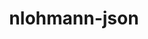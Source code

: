 ---
title: "nlohmann-json"
layout: cache
categories: [package, develop]
meta: {"versions": ["3.11.3"], "compilers": ["cce@=15.0.1", "gcc@=10.3.0", "gcc@=11.1.0", "gcc@=11.4.0", "gcc@=13.2.0", "gcc@=9.4.0", "msvc@=19.39.33523", "oneapi@=2023.2.0", "oneapi@=2024.2.1"], "oss": ["amzn2", "rhel8", "sle_hpc15", "ubuntu20.04", "ubuntu22.04", "ubuntu24.04", "windows10.0.20348"], "platforms": ["linux", "windows"], "targets": ["neoverse_v1", "neoverse_v2", "ppc64le", "x86_64", "x86_64_v3", "x86_64_v4", "zen4"], "stacks": ["aws-pcluster-x86_64_v4", "data-vis-sdk", "e4s", "e4s-cray-rhel", "e4s-cray-sles", "e4s-neoverse-v2", "e4s-neoverse_v1", "e4s-oneapi", "e4s-power", "e4s-rocm-external", "ml-linux-x86_64-rocm", "root", "windows-vis"], "num_specs": 25, "num_specs_by_stack": {"aws-pcluster-x86_64_v4": 6, "root": 25, "e4s-cray-rhel": 2, "e4s-cray-sles": 1, "e4s-power": 2, "data-vis-sdk": 2, "e4s-neoverse_v1": 2, "e4s-neoverse-v2": 3, "e4s": 2, "ml-linux-x86_64-rocm": 3, "e4s-rocm-external": 2, "e4s-oneapi": 3, "windows-vis": 1}}
spec_details: [{"hash": "diqpqyji5rm7gqy2ypnngyocxf7ktpak", "compiler": "oneapi@=2023.2.0", "versions": ["3.11.3"], "os": "amzn2", "platform": "linux", "target": "x86_64_v3", "variants": ["build_system=cmake", "build_type=Release", "generator=make", "~ipo", "+multiple_headers"], "stacks": ["aws-pcluster-x86_64_v4", "root"], "size": "-", "tarball": "https://binaries.spack.io/develop/build_cache/linux-amzn2-x86_64_v3/oneapi-2023.2.0/nlohmann-json-3.11.3/linux-amzn2-x86_64_v3-oneapi-2023.2.0-nlohmann-json-3.11.3-diqpqyji5rm7gqy2ypnngyocxf7ktpak.spack"}, {"hash": "du5v756fnfal27zqjzauuoyhc766gdjw", "compiler": "oneapi@=2023.2.0", "versions": ["3.11.3"], "os": "amzn2", "platform": "linux", "target": "x86_64_v3", "variants": ["build_system=cmake", "build_type=Release", "generator=make", "~ipo", "+multiple_headers"], "stacks": ["aws-pcluster-x86_64_v4", "root"], "size": "-", "tarball": "https://binaries.spack.io/develop/build_cache/linux-amzn2-x86_64_v3/oneapi-2023.2.0/nlohmann-json-3.11.3/linux-amzn2-x86_64_v3-oneapi-2023.2.0-nlohmann-json-3.11.3-du5v756fnfal27zqjzauuoyhc766gdjw.spack"}, {"hash": "o3peagduhamcbqmciniukajx2yj6yj7v", "compiler": "oneapi@=2023.2.0", "versions": ["3.11.3"], "os": "amzn2", "platform": "linux", "target": "x86_64_v3", "variants": ["build_system=cmake", "build_type=Release", "generator=make", "~ipo", "+multiple_headers"], "stacks": ["aws-pcluster-x86_64_v4", "root"], "size": "-", "tarball": "https://binaries.spack.io/develop/build_cache/linux-amzn2-x86_64_v3/oneapi-2023.2.0/nlohmann-json-3.11.3/linux-amzn2-x86_64_v3-oneapi-2023.2.0-nlohmann-json-3.11.3-o3peagduhamcbqmciniukajx2yj6yj7v.spack"}, {"hash": "aldl3vuqq3fufm22bhqpe6so6jderggc", "compiler": "oneapi@=2023.2.0", "versions": ["3.11.3"], "os": "amzn2", "platform": "linux", "target": "x86_64_v4", "variants": ["build_system=cmake", "build_type=Release", "generator=make", "~ipo", "+multiple_headers"], "stacks": ["aws-pcluster-x86_64_v4", "root"], "size": "-", "tarball": "https://binaries.spack.io/develop/build_cache/linux-amzn2-x86_64_v4/oneapi-2023.2.0/nlohmann-json-3.11.3/linux-amzn2-x86_64_v4-oneapi-2023.2.0-nlohmann-json-3.11.3-aldl3vuqq3fufm22bhqpe6so6jderggc.spack"}, {"hash": "t7e35joqrrgvnqstdqzuunjtztycmd26", "compiler": "oneapi@=2023.2.0", "versions": ["3.11.3"], "os": "amzn2", "platform": "linux", "target": "x86_64_v4", "variants": ["build_system=cmake", "build_type=Release", "generator=make", "~ipo", "+multiple_headers"], "stacks": ["aws-pcluster-x86_64_v4", "root"], "size": "-", "tarball": "https://binaries.spack.io/develop/build_cache/linux-amzn2-x86_64_v4/oneapi-2023.2.0/nlohmann-json-3.11.3/linux-amzn2-x86_64_v4-oneapi-2023.2.0-nlohmann-json-3.11.3-t7e35joqrrgvnqstdqzuunjtztycmd26.spack"}, {"hash": "efl6xuen35rxrwqzjgsb33bdg5jls7fk", "compiler": "oneapi@=2023.2.0", "versions": ["3.11.3"], "os": "amzn2", "platform": "linux", "target": "x86_64_v4", "variants": ["build_system=cmake", "build_type=Release", "generator=make", "~ipo", "+multiple_headers"], "stacks": ["aws-pcluster-x86_64_v4", "root"], "size": "-", "tarball": "https://binaries.spack.io/develop/build_cache/linux-amzn2-x86_64_v4/oneapi-2023.2.0/nlohmann-json-3.11.3/linux-amzn2-x86_64_v4-oneapi-2023.2.0-nlohmann-json-3.11.3-efl6xuen35rxrwqzjgsb33bdg5jls7fk.spack"}, {"hash": "du3j7u7s5y4vnbzq3mpkb5ngfucvnb7t", "compiler": "cce@=15.0.1", "versions": ["3.11.3"], "os": "rhel8", "platform": "linux", "target": "zen4", "variants": ["build_system=cmake", "build_type=Release", "generator=make", "~ipo", "+multiple_headers"], "stacks": ["e4s-cray-rhel", "root"], "size": "-", "tarball": "https://binaries.spack.io/develop/build_cache/linux-rhel8-zen4/cce-15.0.1/nlohmann-json-3.11.3/linux-rhel8-zen4-cce-15.0.1-nlohmann-json-3.11.3-du3j7u7s5y4vnbzq3mpkb5ngfucvnb7t.spack"}, {"hash": "hwazb2euonnds4zihj6moaixu27gp7a2", "compiler": "cce@=15.0.1", "versions": ["3.11.3"], "os": "rhel8", "platform": "linux", "target": "zen4", "variants": ["build_system=cmake", "build_type=Release", "generator=make", "~ipo", "+multiple_headers"], "stacks": ["e4s-cray-rhel", "root"], "size": "-", "tarball": "https://binaries.spack.io/develop/build_cache/linux-rhel8-zen4/cce-15.0.1/nlohmann-json-3.11.3/linux-rhel8-zen4-cce-15.0.1-nlohmann-json-3.11.3-hwazb2euonnds4zihj6moaixu27gp7a2.spack"}, {"hash": "thveimmzq5eagkjydqdjrojhtxeu3xmr", "compiler": "gcc@=10.3.0", "versions": ["3.11.3"], "os": "sle_hpc15", "platform": "linux", "target": "x86_64_v4", "variants": ["build_system=cmake", "build_type=Release", "generator=make", "~ipo", "+multiple_headers"], "stacks": ["e4s-cray-sles", "root"], "size": "-", "tarball": "https://binaries.spack.io/develop/build_cache/linux-sle_hpc15-x86_64_v4/gcc-10.3.0/nlohmann-json-3.11.3/linux-sle_hpc15-x86_64_v4-gcc-10.3.0-nlohmann-json-3.11.3-thveimmzq5eagkjydqdjrojhtxeu3xmr.spack"}, {"hash": "522pk2oozokdsozgctdf2rnrymyohjgd", "compiler": "gcc@=9.4.0", "versions": ["3.11.3"], "os": "ubuntu20.04", "platform": "linux", "target": "ppc64le", "variants": ["build_system=cmake", "build_type=Release", "generator=make", "~ipo", "+multiple_headers"], "stacks": ["root", "e4s-power"], "size": "-", "tarball": "https://binaries.spack.io/develop/build_cache/linux-ubuntu20.04-ppc64le/gcc-9.4.0/nlohmann-json-3.11.3/linux-ubuntu20.04-ppc64le-gcc-9.4.0-nlohmann-json-3.11.3-522pk2oozokdsozgctdf2rnrymyohjgd.spack"}, {"hash": "cq5hcph4d4u2vzdxj4euu3kgxhioxyoh", "compiler": "gcc@=9.4.0", "versions": ["3.11.3"], "os": "ubuntu20.04", "platform": "linux", "target": "ppc64le", "variants": ["build_system=cmake", "build_type=Release", "generator=make", "~ipo", "+multiple_headers"], "stacks": ["root", "e4s-power"], "size": "-", "tarball": "https://binaries.spack.io/develop/build_cache/linux-ubuntu20.04-ppc64le/gcc-9.4.0/nlohmann-json-3.11.3/linux-ubuntu20.04-ppc64le-gcc-9.4.0-nlohmann-json-3.11.3-cq5hcph4d4u2vzdxj4euu3kgxhioxyoh.spack"}, {"hash": "kpiq4igtwbl67pevwz4b4fxstx76alxr", "compiler": "gcc@=11.1.0", "versions": ["3.11.3"], "os": "ubuntu20.04", "platform": "linux", "target": "x86_64_v3", "variants": ["build_system=cmake", "build_type=Release", "generator=make", "~ipo", "+multiple_headers"], "stacks": ["data-vis-sdk", "root"], "size": "-", "tarball": "https://binaries.spack.io/develop/build_cache/linux-ubuntu20.04-x86_64_v3/gcc-11.1.0/nlohmann-json-3.11.3/linux-ubuntu20.04-x86_64_v3-gcc-11.1.0-nlohmann-json-3.11.3-kpiq4igtwbl67pevwz4b4fxstx76alxr.spack"}, {"hash": "k7vovycv3du7m3wxza6qstodrzplycj3", "compiler": "gcc@=11.1.0", "versions": ["3.11.3"], "os": "ubuntu20.04", "platform": "linux", "target": "x86_64_v3", "variants": ["build_system=cmake", "build_type=Release", "generator=make", "~ipo", "+multiple_headers"], "stacks": ["data-vis-sdk", "root"], "size": "-", "tarball": "https://binaries.spack.io/develop/build_cache/linux-ubuntu20.04-x86_64_v3/gcc-11.1.0/nlohmann-json-3.11.3/linux-ubuntu20.04-x86_64_v3-gcc-11.1.0-nlohmann-json-3.11.3-k7vovycv3du7m3wxza6qstodrzplycj3.spack"}, {"hash": "eutf3nrzc2g7gggaxufhw5so3yycgea7", "compiler": "gcc@=11.4.0", "versions": ["3.11.3"], "os": "ubuntu22.04", "platform": "linux", "target": "neoverse_v1", "variants": ["build_system=cmake", "build_type=Release", "generator=make", "~ipo", "+multiple_headers"], "stacks": ["root", "e4s-neoverse_v1"], "size": "-", "tarball": "https://binaries.spack.io/develop/build_cache/linux-ubuntu22.04-neoverse_v1/gcc-11.4.0/nlohmann-json-3.11.3/linux-ubuntu22.04-neoverse_v1-gcc-11.4.0-nlohmann-json-3.11.3-eutf3nrzc2g7gggaxufhw5so3yycgea7.spack"}, {"hash": "klvn4sme3ur7vf2slz2uiwfohtknnvt7", "compiler": "gcc@=11.4.0", "versions": ["3.11.3"], "os": "ubuntu22.04", "platform": "linux", "target": "neoverse_v1", "variants": ["build_system=cmake", "build_type=Release", "generator=make", "~ipo", "+multiple_headers"], "stacks": ["root", "e4s-neoverse_v1"], "size": "-", "tarball": "https://binaries.spack.io/develop/build_cache/linux-ubuntu22.04-neoverse_v1/gcc-11.4.0/nlohmann-json-3.11.3/linux-ubuntu22.04-neoverse_v1-gcc-11.4.0-nlohmann-json-3.11.3-klvn4sme3ur7vf2slz2uiwfohtknnvt7.spack"}, {"hash": "vh4ovwclct2pumdjcoy5m4jj7x65wyby", "compiler": "gcc@=11.4.0", "versions": ["3.11.3"], "os": "ubuntu22.04", "platform": "linux", "target": "neoverse_v2", "variants": ["build_system=cmake", "build_type=Release", "generator=make", "~ipo", "+multiple_headers"], "stacks": ["root", "e4s-neoverse-v2"], "size": "-", "tarball": "https://binaries.spack.io/develop/build_cache/linux-ubuntu22.04-neoverse_v2/gcc-11.4.0/nlohmann-json-3.11.3/linux-ubuntu22.04-neoverse_v2-gcc-11.4.0-nlohmann-json-3.11.3-vh4ovwclct2pumdjcoy5m4jj7x65wyby.spack"}, {"hash": "frxv4g3lafcmcudddxutbop53vnlob4m", "compiler": "gcc@=11.4.0", "versions": ["3.11.3"], "os": "ubuntu22.04", "platform": "linux", "target": "neoverse_v2", "variants": ["build_system=cmake", "build_type=Release", "generator=make", "~ipo", "+multiple_headers"], "stacks": ["root", "e4s-neoverse-v2"], "size": "-", "tarball": "https://binaries.spack.io/develop/build_cache/linux-ubuntu22.04-neoverse_v2/gcc-11.4.0/nlohmann-json-3.11.3/linux-ubuntu22.04-neoverse_v2-gcc-11.4.0-nlohmann-json-3.11.3-frxv4g3lafcmcudddxutbop53vnlob4m.spack"}, {"hash": "anpkyo274wxjy5xiozen5wus6cfcy5hb", "compiler": "gcc@=11.4.0", "versions": ["3.11.3"], "os": "ubuntu22.04", "platform": "linux", "target": "neoverse_v2", "variants": ["build_system=cmake", "build_type=Release", "generator=make", "~ipo", "+multiple_headers"], "stacks": ["root", "e4s-neoverse-v2"], "size": "-", "tarball": "https://binaries.spack.io/develop/build_cache/linux-ubuntu22.04-neoverse_v2/gcc-11.4.0/nlohmann-json-3.11.3/linux-ubuntu22.04-neoverse_v2-gcc-11.4.0-nlohmann-json-3.11.3-anpkyo274wxjy5xiozen5wus6cfcy5hb.spack"}, {"hash": "c5ywq4ee5zexfo4yz2qwqfckddlgtqrn", "compiler": "gcc@=11.4.0", "versions": ["3.11.3"], "os": "ubuntu22.04", "platform": "linux", "target": "x86_64_v3", "variants": ["build_system=cmake", "build_type=Release", "generator=make", "~ipo", "+multiple_headers"], "stacks": ["e4s", "ml-linux-x86_64-rocm", "root", "e4s-rocm-external"], "size": "-", "tarball": "https://binaries.spack.io/develop/build_cache/linux-ubuntu22.04-x86_64_v3/gcc-11.4.0/nlohmann-json-3.11.3/linux-ubuntu22.04-x86_64_v3-gcc-11.4.0-nlohmann-json-3.11.3-c5ywq4ee5zexfo4yz2qwqfckddlgtqrn.spack"}, {"hash": "5c7pcbwo3kg3vpo23o67g7g7zedec2xf", "compiler": "gcc@=11.4.0", "versions": ["3.11.3"], "os": "ubuntu22.04", "platform": "linux", "target": "x86_64_v3", "variants": ["build_system=cmake", "build_type=Release", "generator=make", "~ipo", "+multiple_headers"], "stacks": ["e4s", "ml-linux-x86_64-rocm", "root", "e4s-rocm-external"], "size": "-", "tarball": "https://binaries.spack.io/develop/build_cache/linux-ubuntu22.04-x86_64_v3/gcc-11.4.0/nlohmann-json-3.11.3/linux-ubuntu22.04-x86_64_v3-gcc-11.4.0-nlohmann-json-3.11.3-5c7pcbwo3kg3vpo23o67g7g7zedec2xf.spack"}, {"hash": "yhqzbjnc7rl73so4wnb3ggmk22ayxsaw", "compiler": "oneapi@=2024.2.1", "versions": ["3.11.3"], "os": "ubuntu22.04", "platform": "linux", "target": "x86_64_v3", "variants": ["build_system=cmake", "build_type=Release", "generator=make", "~ipo", "+multiple_headers"], "stacks": ["e4s-oneapi", "root"], "size": "-", "tarball": "https://binaries.spack.io/develop/build_cache/linux-ubuntu22.04-x86_64_v3/oneapi-2024.2.1/nlohmann-json-3.11.3/linux-ubuntu22.04-x86_64_v3-oneapi-2024.2.1-nlohmann-json-3.11.3-yhqzbjnc7rl73so4wnb3ggmk22ayxsaw.spack"}, {"hash": "fsrh53mwk5bkt5wmo6s2ol6kr5j6dqhp", "compiler": "oneapi@=2024.2.1", "versions": ["3.11.3"], "os": "ubuntu22.04", "platform": "linux", "target": "x86_64_v3", "variants": ["build_system=cmake", "build_type=Release", "generator=make", "~ipo", "+multiple_headers"], "stacks": ["e4s-oneapi", "root"], "size": "-", "tarball": "https://binaries.spack.io/develop/build_cache/linux-ubuntu22.04-x86_64_v3/oneapi-2024.2.1/nlohmann-json-3.11.3/linux-ubuntu22.04-x86_64_v3-oneapi-2024.2.1-nlohmann-json-3.11.3-fsrh53mwk5bkt5wmo6s2ol6kr5j6dqhp.spack"}, {"hash": "ty3hmebo6opkbbhj2lsisakzoyblp4wz", "compiler": "oneapi@=2024.2.1", "versions": ["3.11.3"], "os": "ubuntu22.04", "platform": "linux", "target": "x86_64_v3", "variants": ["build_system=cmake", "build_type=Release", "generator=make", "~ipo", "+multiple_headers"], "stacks": ["e4s-oneapi", "root"], "size": "-", "tarball": "https://binaries.spack.io/develop/build_cache/linux-ubuntu22.04-x86_64_v3/oneapi-2024.2.1/nlohmann-json-3.11.3/linux-ubuntu22.04-x86_64_v3-oneapi-2024.2.1-nlohmann-json-3.11.3-ty3hmebo6opkbbhj2lsisakzoyblp4wz.spack"}, {"hash": "5xritflvfuzanxr4sksd7dyoa2c2ovnn", "compiler": "gcc@=13.2.0", "versions": ["3.11.3"], "os": "ubuntu24.04", "platform": "linux", "target": "x86_64_v3", "variants": ["build_system=cmake", "build_type=Release", "generator=make", "~ipo", "+multiple_headers"], "stacks": ["ml-linux-x86_64-rocm", "root"], "size": "-", "tarball": "https://binaries.spack.io/develop/build_cache/linux-ubuntu24.04-x86_64_v3/gcc-13.2.0/nlohmann-json-3.11.3/linux-ubuntu24.04-x86_64_v3-gcc-13.2.0-nlohmann-json-3.11.3-5xritflvfuzanxr4sksd7dyoa2c2ovnn.spack"}, {"hash": "npeqclzn6dmxotrfisj5465ptabuzmvo", "compiler": "msvc@=19.39.33523", "versions": ["3.11.3"], "os": "windows10.0.20348", "platform": "windows", "target": "x86_64", "variants": ["build_system=cmake", "build_type=Release", "generator=ninja", "~ipo", "+multiple_headers"], "stacks": ["windows-vis", "root"], "size": "-", "tarball": "https://binaries.spack.io/develop/build_cache/windows-windows10.0.20348-x86_64/msvc-19.39.33523/nlohmann-json-3.11.3/windows-windows10.0.20348-x86_64-msvc-19.39.33523-nlohmann-json-3.11.3-npeqclzn6dmxotrfisj5465ptabuzmvo.spack"}]
---